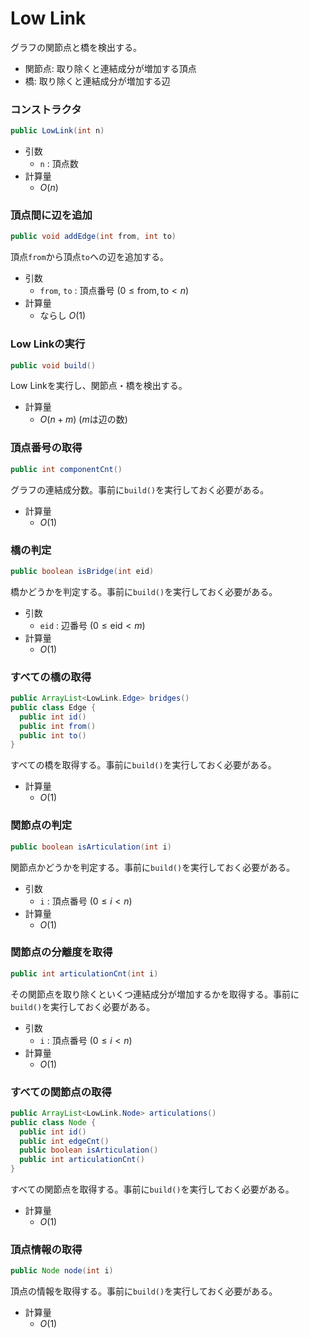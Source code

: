 # Low Link
グラフの関節点と橋を検出する。
- 関節点: 取り除くと連結成分が増加する頂点
- 橋: 取り除くと連結成分が増加する辺

### コンストラクタ
```java
public LowLink(int n)
```
- 引数
  - `n` : 頂点数
- 計算量
  - $O(n)$

### 頂点間に辺を追加
```java
public void addEdge(int from, int to)
```
頂点`from`から頂点`to`への辺を追加する。
- 引数
  - `from`, `to` : 頂点番号 $(0 \le \mathrm{from}, \mathrm{to} \lt n)$
- 計算量
  - ならし $O(1)$

### Low Linkの実行
```java
public void build()
```
Low Linkを実行し、関節点・橋を検出する。
- 計算量
  - $O(n+m)$ ($m$は辺の数)

### 頂点番号の取得
```java
public int componentCnt()
```
グラフの連結成分数。事前に`build()`を実行しておく必要がある。
- 計算量
  - $O(1)$

### 橋の判定
```java
public boolean isBridge(int eid)
```
橋かどうかを判定する。事前に`build()`を実行しておく必要がある。
- 引数
  - `eid` : 辺番号 $(0 \le \mathrm{eid} \lt m)$
- 計算量
  - $O(1)$

### すべての橋の取得
```java
public ArrayList<LowLink.Edge> bridges()
public class Edge {
  public int id()
  public int from()
  public int to()
}
```
すべての橋を取得する。事前に`build()`を実行しておく必要がある。
- 計算量
  - $O(1)$

### 関節点の判定
```java
public boolean isArticulation(int i)
```
関節点かどうかを判定する。事前に`build()`を実行しておく必要がある。
- 引数
  - `i` : 頂点番号 $(0 \le i \lt n)$
- 計算量
  - $O(1)$

### 関節点の分離度を取得
```java
public int articulationCnt(int i)
```
その関節点を取り除くといくつ連結成分が増加するかを取得する。事前に`build()`を実行しておく必要がある。
- 引数
  - `i` : 頂点番号 $(0 \le i \lt n)$
- 計算量
  - $O(1)$

### すべての関節点の取得
```java
public ArrayList<LowLink.Node> articulations()
public class Node {
  public int id()
  public int edgeCnt()
  public boolean isArticulation()
  public int articulationCnt()
}
```
すべての関節点を取得する。事前に`build()`を実行しておく必要がある。
- 計算量
  - $O(1)$

### 頂点情報の取得
```java
public Node node(int i)
```
頂点の情報を取得する。事前に`build()`を実行しておく必要がある。
- 計算量
  - $O(1)$
